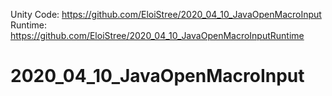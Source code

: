 Unity Code: https://github.com/EloiStree/2020_04_10_JavaOpenMacroInput
Runtime: https://github.com/EloiStree/2020_04_10_JavaOpenMacroInputRuntime
# 2020_04_10_JavaOpenMacroInput
